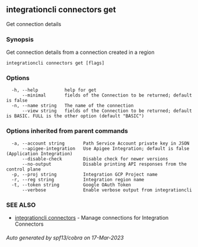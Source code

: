 ## integrationcli connectors get

Get connection details

### Synopsis

Get connection details from a connection created in a region

```
integrationcli connectors get [flags]
```

### Options

```
  -h, --help          help for get
      --minimal       fields of the Connection to be returned; default is false
  -n, --name string   The name of the connection
      --view string   fields of the Connection to be returned; default is BASIC. FULL is the other option (default "BASIC")
```

### Options inherited from parent commands

```
  -a, --account string       Path Service Account private key in JSON
      --apigee-integration   Use Apigee Integration; default is false (Application Integration)
      --disable-check        Disable check for newer versions
      --no-output            Disable printing API responses from the control plane
  -p, --proj string          Integration GCP Project name
  -r, --reg string           Integration region name
  -t, --token string         Google OAuth Token
      --verbose              Enable verbose output from integrationcli
```

### SEE ALSO

* [integrationcli connectors](integrationcli_connectors.md)	 - Manage connections for Integration Connectors

###### Auto generated by spf13/cobra on 17-Mar-2023
